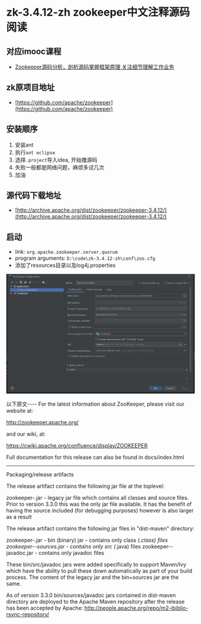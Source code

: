 # zk-3.4.12-zh zookeeper中文注释源码阅读

## 对应imooc课程

- [Zookeeper源码分析，剖析源码掌握框架原理 关注细节理解工作业务](https://coding.imooc.com/class/361.html)

## zk原项目地址

- [https://github.com/apache/zookeeper](https://github.com/apache/zookeeper)

## 安装顺序

1. 安装ant
2. 执行`ant eclipse`
3. 选择`.project`导入idea, 开始撸源码
4. 失败一般都是网络问题，麻烦多试几次
5. 加油

## 源代码下载地址

- [http://archive.apache.org/dist/zookeeper/zookeeper-3.4.12/](http://archive.apache.org/dist/zookeeper/zookeeper-3.4.12/)

## 启动

- link: `org.apache.zookeeper.server.quorum`
- program arguments: `D:\code\zk-3.4.12-zh\conf\zoo.cfg`
- 添加了resources目录以及log4j.properties

![run configurations](./.images/run_configurations.png)

以下原文----
For the latest information about ZooKeeper, please visit our website at:

   http://zookeeper.apache.org/

and our wiki, at:

   https://cwiki.apache.org/confluence/display/ZOOKEEPER

Full documentation for this release can also be found in docs/index.html

---------------------------
Packaging/release artifacts

The release artifact contains the following jar file at the toplevel:

zookeeper-<version>.jar         - legacy jar file which contains all classes
                                  and source files. Prior to version 3.3.0 this
                                  was the only jar file available. It has the 
                                  benefit of having the source included (for
                                  debugging purposes) however is also larger as
                                  a result

The release artifact contains the following jar files in "dist-maven" directory:

zookeeper-<version>.jar         - bin (binary) jar - contains only class (*.class) files
zookeeper-<version>-sources.jar - contains only src (*.java) files
zookeeper-<version>-javadoc.jar - contains only javadoc files

These bin/src/javadoc jars were added specifically to support Maven/Ivy which have 
the ability to pull these down automatically as part of your build process. 
The content of the legacy jar and the bin+sources jar are the same.

As of version 3.3.0 bin/sources/javadoc jars contained in dist-maven directory
are deployed to the Apache Maven repository after the release has been accepted
by Apache:
  http://people.apache.org/repo/m2-ibiblio-rsync-repository/
